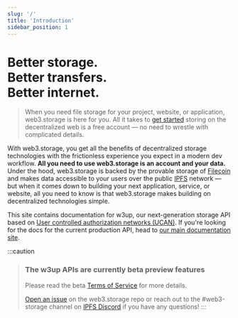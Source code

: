 ```yaml
---
slug: '/'
title: 'Introduction'
sidebar_position: 1
---
```


# Better storage.<br/>Better transfers.<br/>Better internet.

> When you need file storage for your project, website, or application, web3.storage is here for you. All it takes to [get started](./getting-started/) storing on the decentralized web is a free account — no need to wrestle with complicated details.

With web3.storage, you get all the benefits of decentralized storage technologies with the frictionless experience you expect in a modern dev workflow. **All you need to use web3.storage is an account and your data.** Under the hood, web3.storage is backed by the provable storage of [Filecoin](https://filecoin.io) and makes data accessible to your users over the public [IPFS](https://ipfs.io) network — but when it comes down to building your next application, service, or website, all you need to know is that web3.storage makes building on decentralized technologies simple.

This site contains documentation for w3up, our next-generation storage API based on [User controlled authorization networks (UCAN)](./concepts/ucan/index.md). If you're looking for the docs for the current production API, head to [our main documentation site](https://web3.storage/docs).

:::caution

> ### The w3up APIs are currently beta preview features
> Please read the beta [Terms of Service](https://purrfect-tracker-45c.notion.site/w3up-beta-Terms-of-Service-39cb5c13439849beae327a2efec9164a) for more details.
>
> [Open an issue](https://github.com/web3-storage/web3.storage/issues/new) on the web3.storage repo or reach out to the #web3-storage channel on [IPFS Discord](https://docs.ipfs.tech/community/chat/#discord) if you have any 
questions!
:::
